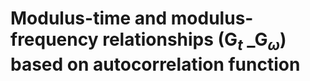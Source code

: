 # Modulus-time and modulus-frequency relationships (G<sub>$t$</sub> _G<sub>$\omega$</sub>) based on autocorrelation function
